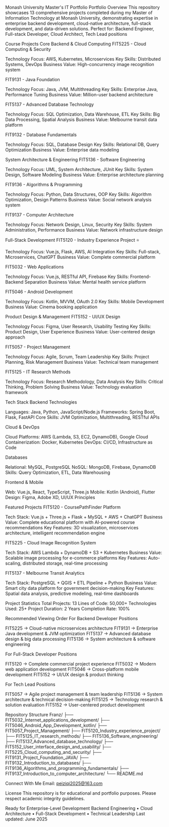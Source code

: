 Monash University Master's IT Portfolio
Portfolio Overview
This repository showcases 13 comprehensive projects completed during my Master of Information Technology at Monash University, demonstrating expertise in enterprise backend development, cloud-native architecture, full-stack development, and data-driven solutions.
Perfect for: Backend Engineer, Full-stack Developer, Cloud Architect, Tech Lead positions

Course Projects
Core Backend & Cloud Computing
FIT5225 - Cloud Computing & Security

Technology Focus: AWS, Kubernetes, Microservices
Key Skills: Distributed Systems, DevOps
Business Value: High-concurrency image recognition system

FIT9131 - Java Foundation

Technology Focus: Java, JVM, Multithreading
Key Skills: Enterprise Java, Performance Tuning
Business Value: Million-user backend architecture

FIT5137 - Advanced Database Technology

Technology Focus: SQL Optimization, Data Warehouse, ETL
Key Skills: Big Data Processing, Spatial Analysis
Business Value: Melbourne transit data platform

FIT9132 - Database Fundamentals

Technology Focus: SQL, Database Design
Key Skills: Relational DB, Query Optimization
Business Value: Enterprise data modeling

System Architecture & Engineering
FIT5136 - Software Engineering

Technology Focus: UML, System Architecture, JUnit
Key Skills: System Design, Software Modeling
Business Value: Enterprise architecture planning

FIT9136 - Algorithms & Programming

Technology Focus: Python, Data Structures, OOP
Key Skills: Algorithm Optimization, Design Patterns
Business Value: Social network analysis system

FIT9137 - Computer Architecture

Technology Focus: Network Design, Linux, Security
Key Skills: System Administration, Performance
Business Value: Network infrastructure design

Full-Stack Development
FIT5120 - Industry Experience Project ⭐

Technology Focus: Vue.js, Flask, AWS, AI Integration
Key Skills: Full-stack, Microservices, ChatGPT
Business Value: Complete commercial platform

FIT5032 - Web Applications

Technology Focus: Vue.js, RESTful API, Firebase
Key Skills: Frontend-Backend Separation
Business Value: Mental health service platform

FIT5046 - Android Development

Technology Focus: Kotlin, MVVM, OAuth 2.0
Key Skills: Mobile Development
Business Value: Cinema booking application

Product Design & Management
FIT5152 - UI/UX Design

Technology Focus: Figma, User Research, Usability Testing
Key Skills: Product Design, User Experience
Business Value: User-centered design approach

FIT5057 - Project Management

Technology Focus: Agile, Scrum, Team Leadership
Key Skills: Project Planning, Risk Management
Business Value: Technical team management

FIT5125 - IT Research Methods

Technology Focus: Research Methodology, Data Analysis
Key Skills: Critical Thinking, Problem Solving
Business Value: Technology evaluation framework


Tech Stack
Backend Technologies

Languages: Java, Python, JavaScript/Node.js
Frameworks: Spring Boot, Flask, FastAPI
Core Skills: JVM Optimization, Multithreading, RESTful APIs

Cloud & DevOps

Cloud Platforms: AWS (Lambda, S3, EC2, DynamoDB), Google Cloud
Containerization: Docker, Kubernetes
DevOps: CI/CD, Infrastructure as Code

Databases

Relational: MySQL, PostgreSQL
NoSQL: MongoDB, Firebase, DynamoDB
Skills: Query Optimization, ETL, Data Warehousing

Frontend & Mobile

Web: Vue.js, React, TypeScript, Three.js
Mobile: Kotlin (Android), Flutter
Design: Figma, Adobe XD, UI/UX Principles


Featured Projects
FIT5120 - CoursePathFinder Platform

Tech Stack: Vue.js + Three.js + Flask + MySQL + AWS + ChatGPT
Business Value: Complete educational platform with AI-powered course recommendations
Key Features: 3D visualization, microservices architecture, intelligent recommendation engine

FIT5225 - Cloud Image Recognition System

Tech Stack: AWS Lambda + DynamoDB + S3 + Kubernetes
Business Value: Scalable image processing for e-commerce platforms
Key Features: Auto-scaling, distributed storage, real-time processing

FIT5137 - Melbourne Transit Analytics

Tech Stack: PostgreSQL + QGIS + ETL Pipeline + Python
Business Value: Smart city data platform for government decision-making
Key Features: Spatial data analysis, predictive modeling, real-time dashboards


Project Statistics
Total Projects: 13
Lines of Code: 50,000+
Technologies Used: 25+
Project Duration: 2 Years
Completion Rate: 100%

Recommended Viewing Order
For Backend Developer Positions

FIT5225 → Cloud-native microservices architecture
FIT9131 → Enterprise Java development & JVM optimization
FIT5137 → Advanced database design & big data processing
FIT5136 → System architecture & software engineering

For Full-Stack Developer Positions

FIT5120 → Complete commercial project experience
FIT5032 → Modern web application development
FIT5046 → Cross-platform mobile development
FIT5152 → UI/UX design & product thinking

For Tech Lead Positions

FIT5057 → Agile project management & team leadership
FIT5136 → System architecture & technical decision-making
FIT5125 → Technology research & solution evaluation
FIT5152 → User-centered product development


Repository Structure
Franz/
├── FIT5032_Internet_applications_development/
├── FIT5046_Android_App_Development_kotlin/
├── FIT5057_Project_Management/
├── FIT5120_Industry_experience_project/
├── FIT5125_IT_research_methods/
├── FIT5136_Software_engineering/
├── FIT5137_Advanced_database_technology/
├── FIT5152_User_interface_design_and_usability/
├── FIT5225_Cloud_computing_and_security/
├── FIT9131_Project_Foundation_JAVA/
├── FIT9132_Introduction_to_databases/
├── FIT9136_Algorithms_and_programming_fundamentals/
├── FIT9137_Introduction_to_computer_architecture/
└── README.md

Connect With Me
Email: peiziqi2025@163.com

License
This repository is for educational and portfolio purposes. Please respect academic integrity guidelines.

Ready for Enterprise-Level Development
Backend Engineering • Cloud Architecture • Full-Stack Development • Technical Leadership
Last updated: June 2025
